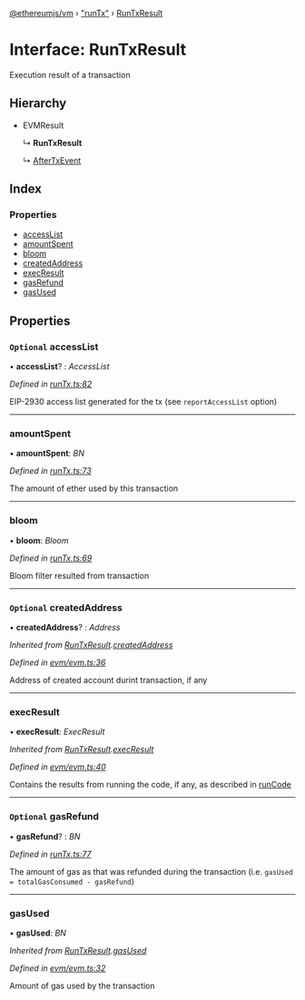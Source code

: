 [@ethereumjs/vm](../README.md) › ["runTx"](../modules/_runtx_.md) › [RunTxResult](_runtx_.runtxresult.md)

# Interface: RunTxResult

Execution result of a transaction

## Hierarchy

* EVMResult

  ↳ **RunTxResult**

  ↳ [AfterTxEvent](_runtx_.aftertxevent.md)

## Index

### Properties

* [accessList](_runtx_.runtxresult.md#optional-accesslist)
* [amountSpent](_runtx_.runtxresult.md#amountspent)
* [bloom](_runtx_.runtxresult.md#bloom)
* [createdAddress](_runtx_.runtxresult.md#optional-createdaddress)
* [execResult](_runtx_.runtxresult.md#execresult)
* [gasRefund](_runtx_.runtxresult.md#optional-gasrefund)
* [gasUsed](_runtx_.runtxresult.md#gasused)

## Properties

### `Optional` accessList

• **accessList**? : *AccessList*

*Defined in [runTx.ts:82](https://github.com/ethereumjs/ethereumjs-monorepo/blob/master/packages/vm/lib/runTx.ts#L82)*

EIP-2930 access list generated for the tx (see `reportAccessList` option)

___

###  amountSpent

• **amountSpent**: *BN*

*Defined in [runTx.ts:73](https://github.com/ethereumjs/ethereumjs-monorepo/blob/master/packages/vm/lib/runTx.ts#L73)*

The amount of ether used by this transaction

___

###  bloom

• **bloom**: *Bloom*

*Defined in [runTx.ts:69](https://github.com/ethereumjs/ethereumjs-monorepo/blob/master/packages/vm/lib/runTx.ts#L69)*

Bloom filter resulted from transaction

___

### `Optional` createdAddress

• **createdAddress**? : *Address*

*Inherited from [RunTxResult](_runtx_.runtxresult.md).[createdAddress](_runtx_.runtxresult.md#optional-createdaddress)*

*Defined in [evm/evm.ts:36](https://github.com/ethereumjs/ethereumjs-monorepo/blob/master/packages/vm/lib/evm/evm.ts#L36)*

Address of created account durint transaction, if any

___

###  execResult

• **execResult**: *ExecResult*

*Inherited from [RunTxResult](_runtx_.runtxresult.md).[execResult](_runtx_.runtxresult.md#execresult)*

*Defined in [evm/evm.ts:40](https://github.com/ethereumjs/ethereumjs-monorepo/blob/master/packages/vm/lib/evm/evm.ts#L40)*

Contains the results from running the code, if any, as described in [runCode](../classes/_index_.vm.md#runcode)

___

### `Optional` gasRefund

• **gasRefund**? : *BN*

*Defined in [runTx.ts:77](https://github.com/ethereumjs/ethereumjs-monorepo/blob/master/packages/vm/lib/runTx.ts#L77)*

The amount of gas as that was refunded during the transaction (i.e. `gasUsed = totalGasConsumed - gasRefund`)

___

###  gasUsed

• **gasUsed**: *BN*

*Inherited from [RunTxResult](_runtx_.runtxresult.md).[gasUsed](_runtx_.runtxresult.md#gasused)*

*Defined in [evm/evm.ts:32](https://github.com/ethereumjs/ethereumjs-monorepo/blob/master/packages/vm/lib/evm/evm.ts#L32)*

Amount of gas used by the transaction
